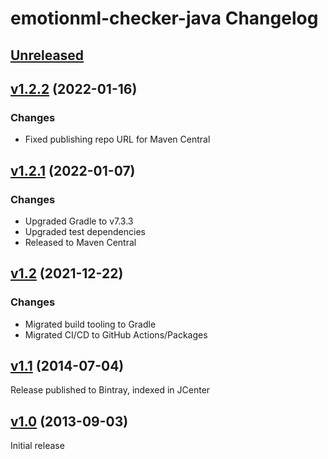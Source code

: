 emotionml-checker-java Changelog
================================

[Unreleased]
------------

[v1.2.2] (2022-01-16)
-------------------

### Changes

- Fixed publishing repo URL for Maven Central

[v1.2.1] (2022-01-07)
-------------------

### Changes

- Upgraded Gradle to v7.3.3
- Upgraded test dependencies
- Released to Maven Central

[v1.2] (2021-12-22)
-------------------

### Changes

- Migrated build tooling to Gradle
- Migrated CI/CD to GitHub Actions/Packages

[v1.1] (2014-07-04)
-------------------

Release published to Bintray, indexed in JCenter

[v1.0] (2013-09-03)
-------------------

Initial release

[Unreleased]: https://github.com/marytts/emotionml-checker-java
[v1.2.2]: https://github.com/marytts/emotionml-checker-java/releases/tag/v1.2.2
[v1.2.1]: https://github.com/marytts/emotionml-checker-java/releases/tag/v1.2.1
[v1.2]: https://github.com/marytts/emotionml-checker-java/releases/tag/v1.2
[v1.1]: https://github.com/marytts/emotionml-checker-java/releases/tag/v1.1
[v1.0]: https://github.com/marytts/emotionml-checker-java/releases/tag/emotionml-checker-java-1.0
